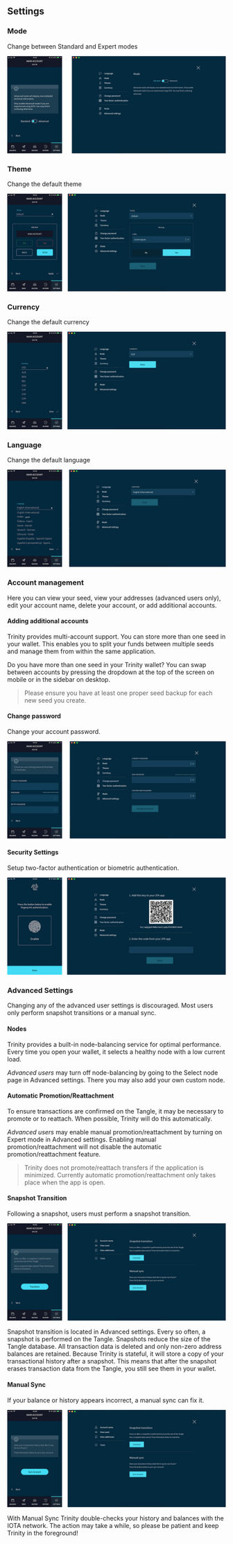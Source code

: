 ## Settings

### Mode

Change between Standard and Expert modes

![photo of modes](mode.jpg)

### Theme

Change the default theme

![photo of themes](theme.jpg)

### Currency

Change the default currency

![photo of currencies](currency.jpg)

### Language

Change the default language

![photo of languages](language.jpg)

### Account management

Here you can view your seed, view your addresses (advanced users only), edit your account name, delete your account, or add additional accounts.

#### Adding additional accounts

Trinity provides multi-account support. You can store more than one seed in your wallet. This enables you to split your funds between multiple seeds and manage them from within the same application.

Do you have more than one seed in your Trinity wallet? You can swap between accounts by pressing the dropdown at the top of the screen on mobile or in the sidebar on desktop.

>Please ensure you have at least one proper seed backup for each new seed you create.

#### Change password

Change your account password.

![photo of account password](settings-password.jpg)

#### Security Settings

Setup two-factor authentication or biometric authentication.

![photo of security settings](2fa.jpg)

### Advanced Settings

Changing any of the advanced user settings is discouraged. Most users only perform snapshot transitions or a manual sync.

#### Nodes

Trinity provides a built-in node-balancing service for optimal performance. Every time you open your wallet, it selects a healthy node with a low current load.

<i>Advanced users </i> may turn off node-balancing by going to the Select node page in Advanced settings. There you may also add your own custom node.

#### Automatic Promotion/Reattachment

To ensure transactions are confirmed on the Tangle, it may be necessary to promote or to reattach. When possible, Trinity will do this automatically.

<i>Advanced users </i> may enable manual promotion/reattachment by turning on Expert mode in Advanced settings. Enabling manual promotion/reattachment will not disable the automatic promotion/reattachment feature.

>Trinity does not promote/reattach transfers if the application is minimized. Currently automatic promotion/reattachment only takes place when the app is open.

#### Snapshot Transition

Following a snapshot, users must perform a snapshot transition.

![photo of snapshot transition](transition.jpg)

Snapshot transition is located in Advanced settings. Every so often, a snapshot is performed on the Tangle. Snapshots reduce the size of the Tangle database. All transaction data is deleted and only non-zero address balances are retained. Because Trinity is stateful, it will store a copy of your transactional history after a snapshot. This means that after the snapshot erases transaction data from the Tangle, you still see them in your wallet.

#### Manual Sync

If your balance or history appears incorrect, a manual sync can fix it.

![photo of manual sync](sync.jpg)

With Manual Sync Trinity double-checks your history and balances with the IOTA network. The action may take a while, so please be patient and keep Trinity in the foreground!
